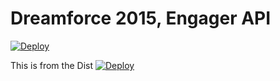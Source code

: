 # Dreamforce 2015, Engager API

[![Deploy](https://www.herokucdn.com/deploy/button.png)](https://heroku.com/deploy)

This is from the Dist
[![Deploy](https://www.herokucdn.com/deploy/button.png)](https://heroku.com/deploy?template=https://github.com/barakav/engager-ui/tree/master/dist)
